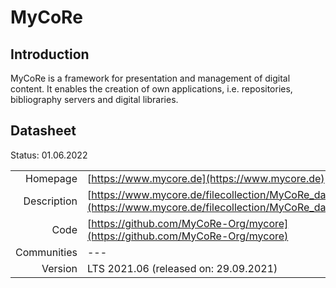 # MyCoRe

## Introduction
MyCoRe is a framework for presentation and management of digital content. It enables the
creation of own applications, i.e. repositories, bibliography servers and digital libraries.

## Datasheet

Status: 01.06.2022

|              |                                                                             |
| ------------:| :-------------------------------------------------------------------------- |
| Homepage     | [https://www.mycore.de](https://www.mycore.de)                          | 
| Description  | [https://www.mycore.de/filecollection/MyCoRe_datasheet.pdf](https://www.mycore.de/filecollection/MyCoRe_datasheet.pdf) |
| Code         | [https://github.com/MyCoRe-Org/mycore](https://github.com/MyCoRe-Org/mycore) | 
| Communities  | ---                                                                         |
| Version      | LTS 2021.06 (released on: 29.09.2021)                                        |

